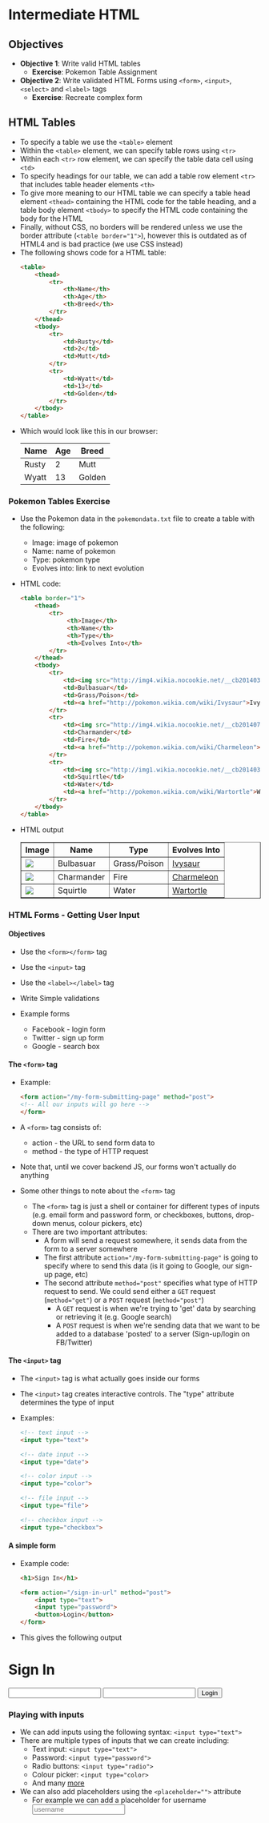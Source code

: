 # Intermediate HTML

## Objectives

- **Objective 1**: Write valid HTML tables
  - **Exercise**: Pokemon Table Assignment
- **Objective 2**: Write validated HTML Forms using `<form>`, `<input>`, `<select>` and `<label>` tags
  - **Exercise**: Recreate complex form

## HTML Tables

- To specify a table we use the `<table>` element
- Within the `<table>` element, we can specify table rows using `<tr>`
- Within each `<tr>` row element, we can specify the table data cell using `<td>`
- To specify headings for our table, we can add a table row element `<tr>` that includes table header elements `<th>`
- To give more meaning to our HTML table we can specify a table head element `<thead>` containing the HTML code for the table heading, and a table body element `<tbody>` to specify the HTML code containing the body for the HTML
- Finally, without CSS, no borders will be rendered unless we use the border attribute (`<table border="1">`), however this is outdated as of HTML4 and is bad practice (we use CSS instead)
- The following shows code for a HTML table:
    ```html
    <table>
        <thead>
            <tr>
                <th>Name</th>
                <th>Age</th>
                <th>Breed</th>
            </tr>
        </thead>
        <tbody>
            <tr>
                <td>Rusty</td>
                <td>2</td>
                <td>Mutt</td>
            </tr>
            <tr>
                <td>Wyatt</td>
                <td>13</td>
                <td>Golden</td>
            </tr>
        </tbody>
    </table>
    ```
- Which would look like this in our browser:
    <table>
        <thead>
            <tr>
                <th>Name</th>
                <th>Age</th>
                <th>Breed</th>
            </tr>    
        </thead>
        <tbody>
            <tr>
                <td>Rusty</td>
                <td>2</td>
                <td>Mutt</td>
            </tr>
            <tr>
                <td>Wyatt</td>
                <td>13</td>
                <td>Golden</td>
            </tr>    
        </tbody>
    </table>

### Pokemon Tables Exercise

- Use the Pokemon data in the `pokemondata.txt` file to create a table with the following:
  - Image: image of pokemon
  - Name: name of pokemon
  - Type: pokemon type
  - Evolves into: link to next evolution

- HTML code:

    ```html
    <table border="1">
        <thead>
            <tr>
                 <th>Image</th>
                 <th>Name</th>
                 <th>Type</th>
                 <th>Evolves Into</th>
            </tr>
        </thead>
        <tbody>
            <tr>
                <td><img src="http://img4.wikia.nocookie.net/__cb20140328190757/pokemon/images/thumb/2/21/001Bulbasaur.png/200px-001Bulbasaur.png"></td>
                <td>Bulbasuar</td>
                <td>Grass/Poison</td>
                <td><a href="http://pokemon.wikia.com/wiki/Ivysaur">Ivysaur</a></td>
            </tr>
            <tr>
                <td><img src="http://img4.wikia.nocookie.net/__cb20140724195345/pokemon/images/thumb/7/73/004Charmander.png/200px-004Charmander.png"></td>
                <td>Charmander</td>
                <td>Fire</td>
                <td><a href="http://pokemon.wikia.com/wiki/Charmeleon">Charmeleon</a></td>
            </tr>
            <tr>
                <td><img src="http://img1.wikia.nocookie.net/__cb20140328191525/pokemon/images/thumb/3/39/007Squirtle.png/200px-007Squirtle.png"></td>
                <td>Squirtle</td>
                <td>Water</td>
                <td><a href="http://pokemon.wikia.com/wiki/Wartortle">Wartortle</a></td>
            </tr>            
        </tbody>
    </table>
    ```

- HTML output

    <table border="1">
        <thead>
            <tr>
                <th>Image</th>
                <th>Name</th>
                <th>Type</th>
                <th>Evolves Into</th>
            </tr>
        </thead>
        <tbody>
            <tr>
                <td><img src="./imgs/001Bulbasaur.png"></td>
                <td>Bulbasuar</td>
                <td>Grass/Poison</td>
                <td><a href="http://pokemon.wikia.com/wiki/Ivysaur">Ivysaur</a></td>
            </tr>
            <tr>
                <td><img src="./imgs/004Charmander.png"></td>
                <td>Charmander</td>
                <td>Fire</td>
                <td><a href="http://pokemon.wikia.com/wiki/Charmeleon">Charmeleon</a></td>
            </tr>
            <tr>
                <td><img src="./imgs/007Squirtle.png"></td>
                <td>Squirtle</td>
                <td>Water</td>
                <td><a href="http://pokemon.wikia.com/wiki/Wartortle">Wartortle</a></td>
            </tr>            
        </tbody>
    </table>

### HTML Forms - Getting User Input

#### Objectives
- Use the `<form></form>` tag
- Use the `<input>` tag
- Use the `<label></label>` tag
- Write Simple validations

- Example forms
    - Facebook - login form
    - Twitter - sign up form
    - Google - search box

#### The `<form>` tag

- Example:

    ```html
    <form action="/my-form-submitting-page" method="post">
    <!-- All our inputs will go here -->
    </form>
    ```

- A `<form>` tag consists of:
  - action - the URL to send form data to
  - method - the type of HTTP request

- Note that, until we cover backend JS, our forms won't actually do anything
- Some other things to note about the `<form>` tag
  - The `<form>` tag is just a shell or container for different types of inputs (e.g. email form and password form, or checkboxes, buttons, drop-down menus, colour pickers, etc)
  - There are two important attributes:
    - A form will send a request somewhere, it sends data from the form to a server somewhere
    - The first attribute `action="/my-form-submitting-page"` is going to specify where to send this data (is it going to Google, our sign-up page, etc)
    - The second attribute `method="post"` specifies what type of HTTP request to send. We could send either a `GET` request (`method="get"`) or a `POST` request (`method="post"`)
      - A `GET` request is when we're trying to 'get' data by searching or retrieving it (e.g. Google search)
      - A `POST` request is when we're sending data that we want to be added to a database 'posted' to a server (Sign-up/login on FB/Twitter)

#### The `<input>` tag

- The `<input>` tag is what actually goes inside our forms
- The `<input>` tag creates interactive controls. The "type" attribute determines the type of input
- Examples:

    ```html
    <!-- text input -->
    <input type="text">

    <!-- date input -->
    <input type="date">

    <!-- color input -->
    <input type="color">

    <!-- file input -->
    <input type="file">

    <!-- checkbox input -->
    <input type="checkbox">
    ```

#### A simple form

- Example code:

    ```html
    <h1>Sign In</h1>

    <form action="/sign-in-url" method="post">
        <input type="text">
        <input type="password">
        <button>Login</button>
    </form>
    ```

- This gives the following output

<h1>Sign In</h1>
<form action="/sign-in-url" method="post">
    <input type="text">
    <input type="password">
    <button>Login</button>
</form>

### Playing with inputs

- We can add inputs using the following syntax: `<input type="text">`
- There are multiple types of inputs that we can create including:
  - Text input: `<input type="text">`
  - Password: `<input type="password">`
  - Radio buttons: `<input type="radio">`
  - Colour picker: `<input type="color>`
  - And many [more](https://developer.mozilla.org/en-US/docs/Web/HTML/Element/input)
- We can also add placeholders using the `<placeholder="">` attribute
    - For example we can add a placeholder for username <input type="text" placeholder="username">
